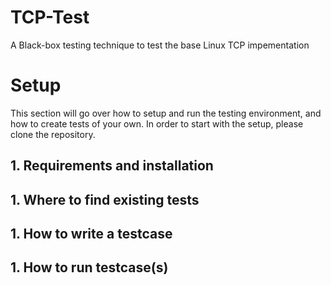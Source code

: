 # TCP-Test

A Black-box testing technique to test the base Linux TCP impementation

# Setup
This section will go over how to setup and run the testing environment, and how to create tests of your own. In order to start with the setup, please clone the repository.

## 1. Requirements and installation
## 1. Where to find existing tests
## 1. How to write a testcase
## 1. How to run testcase(s)
